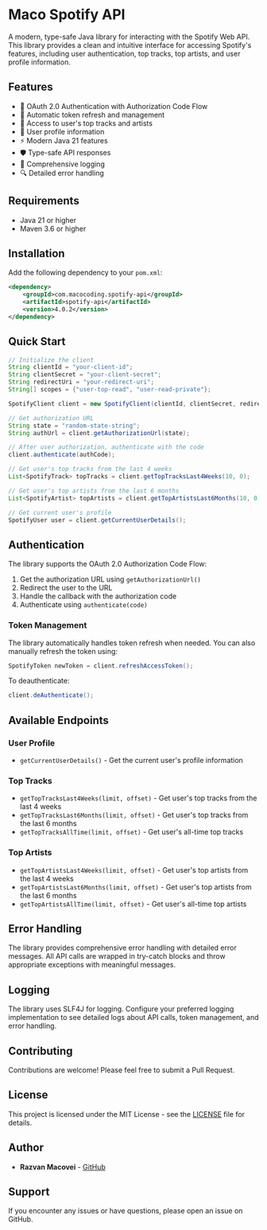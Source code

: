 # Maco Spotify API

A modern, type-safe Java library for interacting with the Spotify Web API. This library provides a clean and intuitive interface for accessing Spotify's features, including user authentication, top tracks, top artists, and user profile information.

## Features

- 🔐 OAuth 2.0 Authentication with Authorization Code Flow
- 🔄 Automatic token refresh and management
- 🎵 Access to user's top tracks and artists
- 👤 User profile information
- ⚡ Modern Java 21 features
- 🛡️ Type-safe API responses
- 📝 Comprehensive logging
- 🔍 Detailed error handling

## Requirements

- Java 21 or higher
- Maven 3.6 or higher

## Installation

Add the following dependency to your `pom.xml`:

```xml
<dependency>
    <groupId>com.macocoding.spotify-api</groupId>
    <artifactId>spotify-api</artifactId>
    <version>4.0.2</version>
</dependency>
```

## Quick Start

```java
// Initialize the client
String clientId = "your-client-id";
String clientSecret = "your-client-secret";
String redirectUri = "your-redirect-uri";
String[] scopes = {"user-top-read", "user-read-private"};

SpotifyClient client = new SpotifyClient(clientId, clientSecret, redirectUri, scopes);

// Get authorization URL
String state = "random-state-string";
String authUrl = client.getAuthorizationUrl(state);

// After user authorization, authenticate with the code
client.authenticate(authCode);

// Get user's top tracks from the last 4 weeks
List<SpotifyTrack> topTracks = client.getTopTracksLast4Weeks(10, 0);

// Get user's top artists from the last 6 months
List<SpotifyArtist> topArtists = client.getTopArtistsLast6Months(10, 0);

// Get current user's profile
SpotifyUser user = client.getCurrentUserDetails();
```

## Authentication

The library supports the OAuth 2.0 Authorization Code Flow:

1. Get the authorization URL using `getAuthorizationUrl()`
2. Redirect the user to the URL
3. Handle the callback with the authorization code
4. Authenticate using `authenticate(code)`

### Token Management

The library automatically handles token refresh when needed. You can also manually refresh the token using:

```java
SpotifyToken newToken = client.refreshAccessToken();
```

To deauthenticate:

```java
client.deAuthenticate();
```

## Available Endpoints

### User Profile

- `getCurrentUserDetails()` - Get the current user's profile information

### Top Tracks

- `getTopTracksLast4Weeks(limit, offset)` - Get user's top tracks from the last 4 weeks
- `getTopTracksLast6Months(limit, offset)` - Get user's top tracks from the last 6 months
- `getTopTracksAllTime(limit, offset)` - Get user's all-time top tracks

### Top Artists

- `getTopArtistsLast4Weeks(limit, offset)` - Get user's top artists from the last 4 weeks
- `getTopArtistsLast6Months(limit, offset)` - Get user's top artists from the last 6 months
- `getTopArtistsAllTime(limit, offset)` - Get user's all-time top artists

## Error Handling

The library provides comprehensive error handling with detailed error messages. All API calls are wrapped in try-catch blocks and throw appropriate exceptions with meaningful messages.

## Logging

The library uses SLF4J for logging. Configure your preferred logging implementation to see detailed logs about API calls, token management, and error handling.

## Contributing

Contributions are welcome! Please feel free to submit a Pull Request.

## License

This project is licensed under the MIT License - see the [LICENSE](LICENSE.txt) file for details.

## Author

- **Razvan Macovei** - [GitHub](https://github.com/razvanmacovei15)

## Support

If you encounter any issues or have questions, please open an issue on GitHub.
